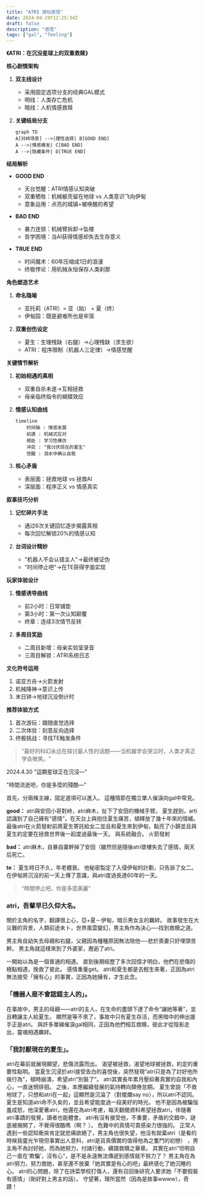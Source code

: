 ```yaml
---
title: "ATRI 游玩感悟"
date: 2024-04-29T12:25:34Z
draft: false
description: "感悟"
tags: ["gal", "feeling"]
---
```


**《ATRI：在沉没星球上的双重救赎》**

**核心剧情架构**
1. **双主线设计**
   - 采用固定选项分支的经典GAL模式
   - 明线：人类存亡危机
   - 暗线：人机情感救赎

2. **关键结局分支**
   ```mermaid
   graph TD
   A[对峙场景] -->|理性选择| B[GOOD END]
   A -->|情感爆发| C[BAD END]
   A -->|隐藏条件| D[TRUE END]
   ```

**结局解析**
- **GOOD END**
  - 天台觉醒：ATRI情感认知突破
  - 双重牺牲：机械躯壳留在地球 vs 人类意识飞向伊甸
  - 意象运用：点亮的城镇=被唤醒的希望

- **BAD END**
  - 暴力连锁：机械臂拆卸→坠楼
  - 哲学困境：当AI获得情感却失去生存意义

- **TRUE END**
  - 时间魔术：60年压缩成1日的浪漫
  - 终极悖论：用机械永恒保存人类刹那

**角色塑造艺术**
1. **命名隐喻**
   - 亚托莉（ATRI）= 亚（始） + 夏（终）
   - 伊甸园：既是避难所也是牢笼

2. **双重创伤设定**
   - 夏生：生理残缺（右腿）→心理残缺（求生欲）
   - ATRI：程序限制（机器人三定律）→情感觉醒

**关键情节解析**
1. **初始相遇的真相**
   - 双重自杀未遂→互相拯救
   - 母亲临终指令的蝴蝶效应

2. **情感认知曲线**
   ```mermaid
   timeline
       时间轴 : 情感发展
       初遇 : 机械式应对
       相处 : 学习性模仿
       冲突 : "我讨厌现在的夏生"
       觉醒 : 泪水中确认自我
   ```

3. **核心矛盾**
   - 表层面：拯救地球 vs 拯救AI
   - 深层面：程序正义 vs 情感真实

**叙事技巧分析**
1. **记忆碎片手法**
   - 通过6次关键回忆逐步揭露真相
   - 每次回忆解锁20%的情感认知

2. **台词设计精妙**
   - "机器人不会认错主人"→最终被证伪
   - "时间停止吧"→在TE获得字面实现

**玩家体验设计**
1. **情感诱导曲线**
   - 前2小时：日常铺垫
   - 第3小时：第一次认知颠覆
   - 终章：连续3次情节反转

2. **多周目奖励**
   - 二周目新增：母亲实验室录音
   - 三周目解锁：ATRI系统日志

**文化符号运用**
1. 诺亚方舟→火箭发射
2. 机械降神→意识上传
3. 末日钟→地球沉没倒计时

**推荐体验方式**
1. 首次游玩：跟随直觉选择
2. 二次体验：刻意反向选择
3. 终极挑战：寻找TE触发条件

> "最好的科幻永远在探讨最人性的话题——当机器学会哭泣时，人类才真正学会微笑。"

2024.4.30
"這顆星球正在沉沒—"

"時間流逝吧，你是多麼的殘酷—"

首先，分兩條主線，固定選項可以進入。 這種情節在獨立單人催淚向gal中常見。

**good：**
atri與安田小哥對峙，atri麻木，扯下了安田的機械手臂。 夏生趕到，arti認識到了自己擁有“感情”，在天台上與抱住夏生痛苦，傾釋放了幾十年來的情緒。 最後atri在火箭發射前將夏生寄託給女二並且和夏生來到伊甸，點亮了小鎮並且與夏生約定要在拯救世界後一起度過最後一天。 與系統融合。 火箭發射

**bad：**
atri麻木，自暴自棄幹掉了安田（雖然但是隨後atri墜樓失去了感情，兩天后死亡。

**te：**
夏生時日不久，年老體衰。 他秘密製定了入侵伊甸的計劃，只告訴了女二。 在伊甸將沉沒的前一天上傳了意識，與atri度過長達60年的一天。

> “時間停止吧，你是多麼美麗”

### atri，吾輩早已久仰大名。
關於主角的名字，翻譯很上心，亞+夏－伊甸，暗示男女主的羈絆。
故事發生在大災難的背景，人類前途未卜，世界風雲變幻，男主角作為決心──找到救贖之道。

男主角自幼失去母親和右腿，父親因為種種原因無法陪他──悲於喪妻只好埋頭苦幹。 男主角就這樣來到了外婆家，邂逅了atri。

一開始以為是一個普通的相遇。 直到後期經歷了多次回憶才明白，他們在悲傷的極點相遇，挽救了彼此。 感情重量get。 atri和夏生都是去輕生來著，正因為atri無法接受「擁有心」的事實，正因為她擁有，才生此念。

### 「機器人是不會認錯主人的」。
在事故中，男主的母親——atri的主人，在生命的盡頭下達了命令“讓她等著”，並且轉讓主人給夏生。 顯然是等不來了，事故中只有夏生存活，而黑暗中的伸出援手正是atri。 與許多單線催淚gal相同，正因為他們相互救贖，彼此才從陰影走出，靈魂相遇羈絆。

### 「我討厭現在的夏生」。
atri在幕前就展現願望，悲傷流露而出。 渴望被拯救，渴望地球被拯救，約定的重要性點明。 當夏生沉浸於atri接受告白的喜悅後，突然發現“atri只是為了討好他所做行為”，頓時崩潰，希望atri“別裝了”。 atri其實長年累月壓抑著真實的自我和內心，一直迷惘徘徊。 之後，本應繼續發展的氣持轉向類倦怠期。 夏生曾說「不救地球了，只想和atri在一起」這顯然是沉淪了（對擺爛say no），所以atri不認同。 夏生是知道atri命不久矣的，並且希望能度過一段美好的時光。 他不是因為被騙惱羞成怒，他深愛著atri，他還在為atri考慮，每天翻閱資料希望拯救atri，伴隨著atri事蹟的發覺，讀者也能體會。 atri有沒有接受他，不重要，矛盾的交錯中，謎底被揭開了，不覺得很酷嗎（啊？ ）。 危難中的真情可貴感染力很強的。 正常人遇到一些認知衝突肯定就悲痛欲絕了，男主角也很失望，他沒有拋棄atri（是看的時候我靈光乍現但事實出人意料，atri是貨真價實的值得他為之奮鬥的初戀） ，男主角不為討好她，而為她努力，付諸行動，續譜救贖之華章。 其實在atri“坦明自己一直在‘欺騙’，沒有心”，是不是永遠無法傳遞到感情就不努力了？ 男主角在為atri努力，努力救她，甚至還不放棄「她其實是有心的吧」最終感化了她沉睡的心。 atri的心問題，除了在詩菜學校打傷人，還有召回後研究人要求她「不要假裝有感情」（剛好對上男主的話）。 守望著，理所當然（因為是故事wwww），奇蹟！
